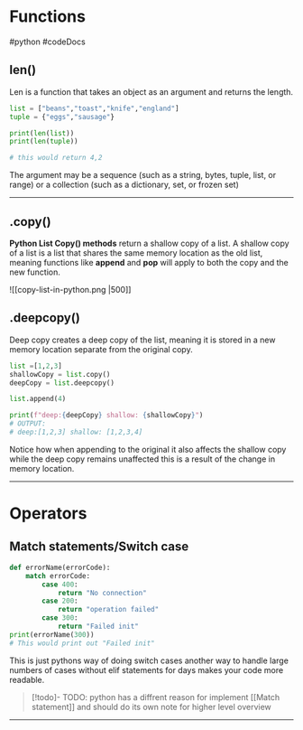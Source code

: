 # Functions 
#python #codeDocs 
## len()
Len is a function that takes an object as an argument and returns the length.
```python
list = ["beans","toast","knife","england"]
tuple = {"eggs","sausage"}

print(len(list))
print(len(tuple))

# this would return 4,2
```
The argument may be a sequence (such as a string, bytes, tuple, list, or range) or a collection (such as a dictionary, set, or frozen set)
*** 
## .copy()
**Python List Copy() methods** return a shallow copy of a list. A shallow copy of a list is a list that shares the same memory location as the old list, meaning functions like **append** and **pop** will apply to both the copy and the new function.

![[copy-list-in-python.png |500]]
## .deepcopy()
Deep copy creates a deep copy of the list, meaning it is stored in a new memory location separate from the original copy.

```python
list =[1,2,3]
shallowCopy = list.copy()
deepCopy = list.deepcopy()

list.append(4)

print(f"deep:{deepCopy} shallow: {shallowCopy}")
# OUTPUT:
# deep:[1,2,3] shallow: [1,2,3,4]
```
Notice how when appending to the original it also affects the shallow copy while the deep copy remains unaffected this is a result of the change in memory location. 
*** 

# Operators 

## Match statements/Switch case

```python
def errorName(errorCode):
	match errorCode:
		case 400:
			return "No connection"
		case 200:
			return "operation failed"
		case 300:
			return "Failed init"
print(errorName(300))
# This would print out "Failed init" 
```
This is just pythons way of doing switch cases another way to handle large numbers of cases without elif statements for days makes your code more readable.
> [!todo]- TODO:
> python has a diffrent reason for implement [[Match statement]] and should do its own note for higher level overview 


--- 
